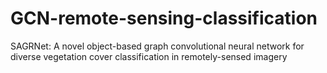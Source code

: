 # GCN-remote-sensing-classification
SAGRNet: A novel object-based graph convolutional neural network for diverse vegetation cover classification in remotely-sensed imagery
